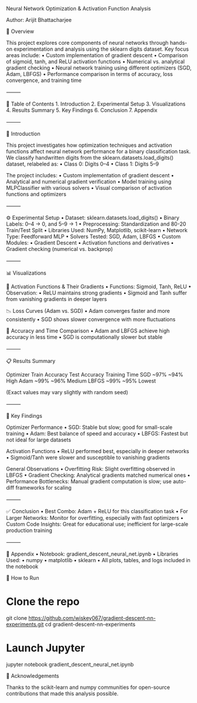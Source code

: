 Neural Network Optimization & Activation Function Analysis


Author: Arijit Bhattacharjee


🧠 Overview

This project explores core components of neural networks through hands-on experimentation and analysis using the sklearn digits dataset. Key focus areas include:
	•	Custom implementation of gradient descent
	•	Comparison of sigmoid, tanh, and ReLU activation functions
	•	Numerical vs. analytical gradient checking
	•	Neural network training using different optimizers (SGD, Adam, LBFGS)
	•	Performance comparison in terms of accuracy, loss convergence, and training time

⸻

📁 Table of Contents
	1.	Introduction
	2.	Experimental Setup
	3.	Visualizations
	4.	Results Summary
	5.	Key Findings
	6.	Conclusion
	7.	Appendix

⸻

🔬 Introduction

This project investigates how optimization techniques and activation functions affect neural network performance for a binary classification task. We classify handwritten digits from the sklearn.datasets.load_digits() dataset, relabeled as:
	•	Class 0: Digits 0–4
	•	Class 1: Digits 5–9

The project includes:
	•	Custom implementation of gradient descent
	•	Analytical and numerical gradient verification
	•	Model training using MLPClassifier with various solvers
	•	Visual comparison of activation functions and optimizers

⸻

⚙️ Experimental Setup
	•	Dataset: sklearn.datasets.load_digits()
	•	Binary Labels: 0–4 → 0, and 5–9 → 1
	•	Preprocessing: Standardization and 80-20 Train/Test Split
	•	Libraries Used: NumPy, Matplotlib, scikit-learn
	•	Network Type: Feedforward MLP
	•	Solvers Tested: SGD, Adam, LBFGS
	•	Custom Modules:
	•	Gradient Descent
	•	Activation functions and derivatives
	•	Gradient checking (numerical vs. backprop)

⸻

📊 Visualizations

🔁 Activation Functions & Their Gradients
	•	Functions: Sigmoid, Tanh, ReLU
	•	Observation:
	•	ReLU maintains strong gradients
	•	Sigmoid and Tanh suffer from vanishing gradients in deeper layers

📉 Loss Curves (Adam vs. SGD)
	•	Adam converges faster and more consistently
	•	SGD shows slower convergence with more fluctuations

🎯 Accuracy and Time Comparison
	•	Adam and LBFGS achieve high accuracy in less time
	•	SGD is computationally slower but stable

⸻

📋 Results Summary

Optimizer	Train Accuracy	Test Accuracy	Training Time
SGD	~97%	~94%	High
Adam	~99%	~96%	Medium
LBFGS	~99%	~95%	Lowest

(Exact values may vary slightly with random seed)

⸻

📌 Key Findings

Optimizer Performance
	•	SGD: Stable but slow; good for small-scale training
	•	Adam: Best balance of speed and accuracy
	•	LBFGS: Fastest but not ideal for large datasets

Activation Functions
	•	ReLU performed best, especially in deeper networks
	•	Sigmoid/Tanh were slower and susceptible to vanishing gradients

General Observations
	•	Overfitting Risk: Slight overfitting observed in LBFGS
	•	Gradient Checking: Analytical gradients matched numerical ones
	•	Performance Bottlenecks: Manual gradient computation is slow; use auto-diff frameworks for scaling

⸻

✅ Conclusion
	•	Best Combo: Adam + ReLU for this classification task
	•	For Larger Networks: Monitor for overfitting, especially with fast optimizers
	•	Custom Code Insights: Great for educational use; inefficient for large-scale production training

⸻

📎 Appendix
	•	Notebook: gradient_descent_neural_net.ipynb
	•	Libraries Used:
	•	numpy
	•	matplotlib
	•	sklearn
	•	All plots, tables, and logs included in the notebook



📌 How to Run

# Clone the repo
git clone https://github.com/wiskey067/gradient-descent-nn-experiments.git
cd gradient-descent-nn-experiments

# Launch Jupyter
jupyter notebook gradient_descent_neural_net.ipynb




🙌 Acknowledgements

Thanks to the scikit-learn and numpy communities for open-source contributions that made this analysis possible.
